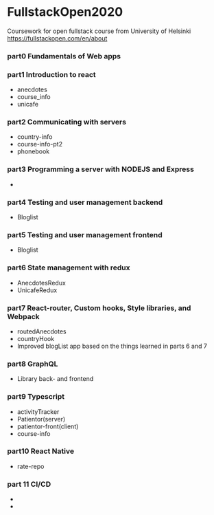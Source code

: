 # FullstackOpen2020
Coursework for open fullstack course from University of Helsinki https://fullstackopen.com/en/about


### part0 Fundamentals of Web apps

### part1 Introduction to react
* anecdotes
* course_info
* unicafe

### part2 Communicating with servers
* country-info
* course-info-pt2
* phonebook

### part3 Programming a server with NODEJS and Express
* [Phonebook]: https://github.com/Stugeh/Phonebook.git

### part4 Testing and user management backend
* Bloglist


### part5 Testing and user management frontend
* Bloglist

### part6 State management with redux
* AnecdotesRedux
* UnicafeRedux

### part7 React-router, Custom hooks, Style libraries, and Webpack
* routedAnecdotes
* countryHook
* Improved blogList app based on the things learned in parts 6 and 7

### part8 GraphQL
* Library back- and frontend

### part9 Typescript
* activityTracker
* Patientor(server)
* patientor-front(client)
* course-info

### part10 React Native
* rate-repo

### part 11 CI/CD
* [pokedex]: https://github.com/Stugeh/full-stack-open-pokedex
* [VaxData]: https://github.com/Stugeh/VaxData
